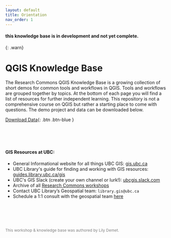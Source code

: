 ```yaml
---
layout: default
title: Orientation
nav_order: 1
---
```


#### this knowledge base is in development and not yet complete.
{: .warn}
<br>

# QGIS Knowledge Base

The Research Commons QGIS Knowledge Base is a growing collection of short demos for common tools and workflows in QGIS. Tools and workflows are grouped together by topics. At the bottom of each page you will find a list of resources for further independent learning. This repository is not a comprehensive course on QGIS but rather a starting place to come with questions. The demo project and data can be downloaded below. 

[Download Data](empty.zip){: .btn .btn-blue }

      


<br><br><br>

#### GIS Resources at UBC:
- General Informational website for all things UBC GIS: [gis.ubc.ca](http://gis.ubc.ca/)
- UBC Library's guide for finding and working with GIS resources: [guides.library.ubc.ca/gis](http://guides.library.ubc.ca/gis)
- UBC's GIS Slack (create your own channel or lurk!): [ubcgis.slack.com](https://ubcgis.slack.com/)
- Archive of all [Research Commons workshops](https://ubc-library-rc.github.io/all.html)
- Contact UBC Library’s Geospatial team: `library.gis@ubc.ca`
- Schedule a 1:1 consult with the geospatial team [here](https://libcal.library.ubc.ca/appointments/research_commons#s-lc-public-pt)

<p style="margin-top:90px"></p>
<p style="color:grey; font-size:12px">This workshop & knowledge base was authored by Lily Demet.</p>